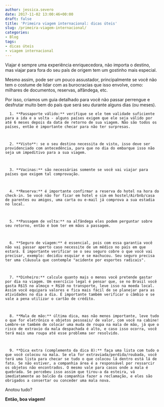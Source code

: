 ```yaml
---
author: jessica.severo
date: 2017-11-02 13:00:46+00:00
draft: false
title: 'Primeira viagem internacional: dicas úteis'
slug: /primeira-viagem-internacional/
categories:
- Blog
tags:
- dicas úteis
- viagem internacional
---
```


Viajar é sempre uma experiência enriquecedora, não importa o destino, mas viajar para fora do seu país de origem tem um gostinho mais especial.

Mesmo assim, pode ser um pouco assustador, principalmente se você não tem o costume de lidar com as burocracias que isso envolve, como: milhares de documentos, reservas, alfândega, etc.

Por isso, criamos um guia detalhado para você não passar perrengue e desfrutar muito bem do país que será seu durante alguns dias (ou meses).





 	  1. **Passaporte válido:** verifique se ele tem validade suficiente para a ida e a volta - alguns países exigem que ele seja válido por até 6 meses depois da data de retorno de sua viagem. Não são todos os países, então é importante checar para não ter surpresas.



 	  2. **Visto**: se o seu destino necessita de visto, isso deve ser providenciado com antecedência, para que no dia do embarque isso não seja um impeditivo para a sua viagem.



 	  3. **Vacinas:** são necessárias somente se você vai viajar para países que exigem tal comprovação.



 	  4. **Reserva:** é importante confirmar a reserva do hotel na hora do check-in. Se você não for ficar em hotel e sim em hostel/Airbnb/casa de parentes ou amigos, uma carta ou e-mail já comprova a sua estadia no local.



 	  5. **Passagem de volta:** na alfândega eles podem perguntar sobre seu retorno, então é bom ter em mãos a passagem.



 	  6. **Seguro de viagem:** é essencial, pois com essa garantia você não vai passar aperto caso necessite de um médico no país em que estará. É importante verificar se o seu seguro cobre o que você vai precisar, exemplo: decidiu esquiar e se machucou. Seu seguro precisa ter uma cláusula que contemple "acidente por esportes radicais".



 	  7. **Dinheiro:** calcule quanto mais o menos você pretende gastar por dia na viagem. Um exercício legal é pensar que, se no Brasil você gasta R$15 no almoço + R$10 no transporte, leve isso na moeda local. Assim você equipara valores e fica mais fácil de se planejar para as atividades no dia a dia. É importante também verificar o câmbio e se vale a pena utilizar o cartão de crédito.



 	  8. **Mala de mão:** última dica, mas não menos importante, leve tudo o que for eletrônico e objetos pessoais/ de valor, com você na cabine! Lembre-se também de colocar uma muda de roupa na mala de mão, já que o risco de extravio da mala despachada é alto, e caso isso ocorra, você terá mais uma roupa até esse problema ser resolvido.



 	  9. **Dica extra (complemento da dica 8):** faça uma lista com tudo o que você colocou na mala. Se ela for extraviada/perdida/roubada, você terá uma lista para checar se tudo o que colocou lá dentro está lá de fato. Se não estiver, a companhia área é a responsável por ressarcir os objetos não encontrados. O mesmo vale para casos onde a mala é quebrada. Se percebeu isso assim que tirou-a da esteira, vá imediatamente ao balcão da companhia fazer a reclamação, e eles são obrigados a consertar ou conceder uma mala nova.



Anotou tudo?



**Então, boa viagem!**
